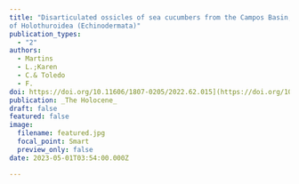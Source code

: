 ```yaml
---
title: "Disarticulated ossicles of sea cucumbers from the Campos Basin, Brazil: A new perspective into the discovery of diversity
of Holothuroidea (Echinodermata)"
publication_types:
  - "2"
authors:
  - Martins
  - L.;Karen
  - C.& Toledo 
  - F.
doi: https://doi.org/10.11606/1807-0205/2022.62.015](https://doi.org/10.1177/0959683623119776)
publication: _The Holocene_
draft: false
featured: false
image:
  filename: featured.jpg
  focal_point: Smart
  preview_only: false
date: 2023-05-01T03:54:00.000Z

---
```

